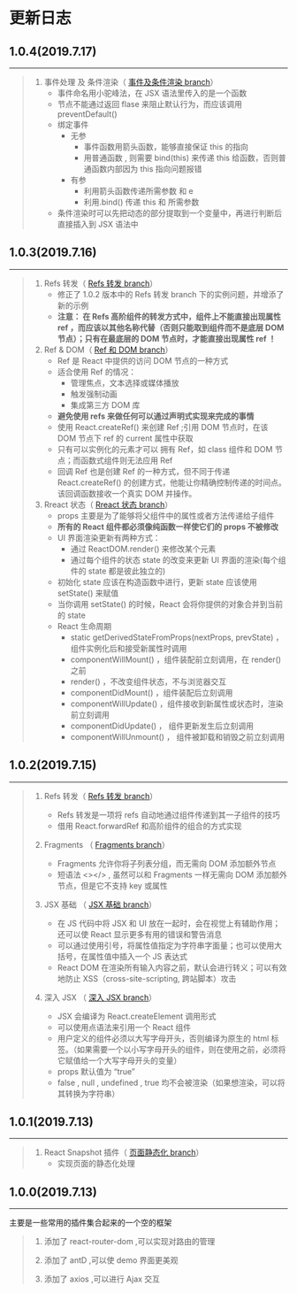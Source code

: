 # 更新日志

## 1.0.4(2019.7.17)

---

> 1. 事件处理 及 条件渲染（ [事件及条件渲染 branch](https://github.com/TTDrazy/reactDemos/tree/%E4%BA%8B%E4%BB%B6%E5%8F%8A%E6%9D%A1%E4%BB%B6%E6%B8%B2%E6%9F%93)）
>     - 事件命名用小驼峰法，在 JSX 语法里传入的是一个函数
>     - 节点不能通过返回 flase 来阻止默认行为，而应该调用 preventDefault()
>     - 绑定事件
>         - 无参
>            - 事件函数用箭头函数，能够直接保证 this 的指向
>            - 用普通函数 , 则需要 bind(this) 来传递 this 给函数，否则普通函数内部因为 this 指向问题报错
>         - 有参
>            - 利用箭头函数传递所需参数 和 e
>            - 利用.bind() 传递 this 和 所需参数
>     - 条件渲染时可以先把动态的部分提取到一个变量中，再进行判断后直接插入到 JSX 语法中

## 1.0.3(2019.7.16)

---

> 1. Refs 转发（ [Refs 转发 branch](https://github.com/TTDrazy/reactDemos/tree/Refs%E8%BD%AC%E5%8F%91)）
>     - 修正了 1.0.2 版本中的 Refs 转发 branch 下的实例问题，并增添了新的示例
>     - **注意： 在 Refs 高阶组件的转发方式中，组件上不能直接出现属性 ref ，而应该以其他名称代替（否则只能取到组件而不是底层 DOM 节点）；只有在最底层的 DOM 节点时，才能直接出现属性 ref ！**
> 2. Ref & DOM（ [Ref 和 DOM branch](https://github.com/TTDrazy/reactDemos/tree/Ref%E5%92%8CDOM)）
>     - Ref 是 React 中提供的访问 DOM 节点的一种方式
>     - 适合使用 Ref 的情况：
>         - 管理焦点，文本选择或媒体播放
>         - 触发强制动画
>         - 集成第三方 DOM 库
>     - **避免使用 refs 来做任何可以通过声明式实现来完成的事情**
>     - 使用 React.createRef() 来创建 Ref ;引用 DOM 节点时，在该 DOM 节点下 ref 的 current 属性中获取
>     - 只有可以实例化的元素才可以 拥有 Ref，如 class 组件和 DOM 节点；而函数式组件则无法应用 Ref
>     - 回调 Ref 也是创建 Ref 的一种方式，但不同于传递 React.createRef() 的创建方式，他能让你精确控制传递的时间点。该回调函数接收一个真实 DOM 并操作。
> 3. Rreact 状态（ [Rreact 状态 branch](https://github.com/TTDrazy/reactDemos/tree/React%E7%8A%B6%E6%80%81)）
>     - props 主要是为了能够将父组件中的属性或者方法传递给子组件
>     - **所有的 React 组件都必须像纯函数一样使它们的 props 不被修改**
>     - UI 界面渲染更新有两种方式：
>         - 通过 ReactDOM.render() 来修改某个元素
>         - 通过每个组件的状态 state 的改变来更新 UI 界面的渲染(每个组件的 state 都是彼此独立的)
>     - 初始化 state 应该在构造函数中进行，更新 state 应该使用 setState() 来赋值
>     - 当你调用 setState() 的时候，React 会将你提供的对象合并到当前的 state
>     - React 生命周期
>         - static getDerivedStateFromProps(nextProps, prevState) ，组件实例化后和接受新属性时调用
>         - componentWillMount() ，组件装配前立刻调用，在 render()之前
>         - render() ，不改变组件状态，不与浏览器交互
>         - componentDidMount() ，组件装配后立刻调用
>         - componentWillUpdate() ，组件接收到新属性或状态时，渲染前立刻调用 
>         - componentDidUpdate() ， 组件更新发生后立刻调用
>         - componentWillUnmount() ， 组件被卸载和销毁之前立刻调用

## 1.0.2(2019.7.15)

---

> 1. Refs 转发（ [Refs 转发 branch](https://github.com/TTDrazy/reactDemos/tree/Refs%E8%BD%AC%E5%8F%91)）
>     - Refs 转发是一项将 refs 自动地通过组件传递到其一子组件的技巧
>     - 借用 React.forwardRef 和高阶组件的组合的方式实现
> 2. Fragments （ [Fragments branch](https://github.com/TTDrazy/reactDemos/tree/Fragments)）
>     - Fragments 允许你将子列表分组，而无需向 DOM 添加额外节点
>     - 短语法 <></> , 虽然可以和 Fragments 一样无需向 DOM 添加额外节点，但是它不支持 key 或属性
> 3. JSX 基础 （ [ JSX 基础 branch](https://github.com/TTDrazy/reactDemos/tree/JSX%E5%9F%BA%E7%A1%80)）
>
>     - 在 JS 代码中将 JSX 和 UI 放在一起时，会在视觉上有辅助作用；还可以使 React 显示更多有用的错误和警告消息
>     - 可以通过使用引号，将属性值指定为字符串字面量；也可以使用大括号，在属性值中插入一个 JS 表达式
>     - React DOM 在渲染所有输入内容之前，默认会进行转义；可以有效地防止 XSS（cross-site-scripting, 跨站脚本）攻击
>
> 4. 深入 JSX （ [深入 JSX branch](https://github.com/TTDrazy/reactDemos/tree/%E6%B7%B1%E5%85%A5JSX)）
>     - JSX 会编译为 React.createElement 调用形式
>     - 可以使用点语法来引用一个 React 组件
>     - 用户定义的组件必须以大写字母开头，否则编译为原生的 html 标签。（如果需要一个以小写字母开头的组件，则在使用之前，必须将它赋值给一个大写字母开头的变量）
>     - props 默认值为 “true”
>     - false , null , undefined , true 均不会被渲染（如果想渲染，可以将其转换为字符串）

## 1.0.1(2019.7.13)

---

> 1. React Snapshot 插件（ [页面静态化 branch](https://github.com/TTDrazy/reactDemos/tree/%E9%A1%B5%E9%9D%A2%E9%9D%99%E6%80%81%E5%8C%96)）
>     - 实现页面的静态化处理

## 1.0.0(2019.7.13)

---

主要是一些常用的插件集合起来的一个空的框架

> 1. 添加了 react-router-dom ,可以实现对路由的管理
>
> 2. 添加了 antD ,可以使 demo 界面更美观
> 3. 添加了 axios ,可以进行 Ajax 交互

